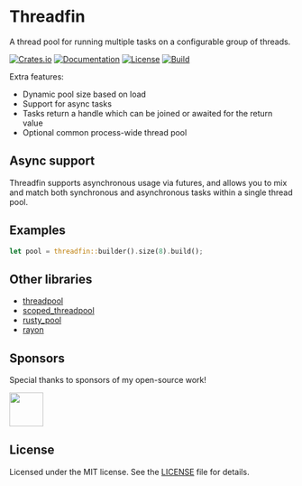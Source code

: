 # Threadfin

A thread pool for running multiple tasks on a configurable group of threads.

[![Crates.io](https://img.shields.io/crates/v/threadfin.svg)](https://crates.io/crates/threadfin)
[![Documentation](https://docs.rs/threadfin/badge.svg)](https://docs.rs/threadfin)
[![License](https://img.shields.io/badge/license-MIT-blue.svg)](LICENSE)
[![Build](https://github.com/sagebind/threadfin/workflows/ci/badge.svg)](https://github.com/sagebind/threadfin/actions)

Extra features:

- Dynamic pool size based on load
- Support for async tasks
- Tasks return a handle which can be joined or awaited for the return value
- Optional common process-wide thread pool

## Async support

Threadfin supports asynchronous usage via futures, and allows you to mix and match both synchronous and asynchronous tasks within a single thread pool.

## Examples

```rust
let pool = threadfin::builder().size(8).build();
```

## Other libraries

- [threadpool](https://github.com/rust-threadpool/rust-threadpool)
- [scoped_threadpool](https://github.com/kimundi/scoped-threadpool-rs)
- [rusty_pool](https://github.com/robinfriedli/rusty_pool)
- [rayon](https://github.com/rayon-rs/rayon)

## Sponsors

Special thanks to sponsors of my open-source work!

<!-- sponsors --><a href="https://github.com/da-moon"><img src="https://github.com/da-moon.png" width="60px" alt="" /></a><!-- sponsors -->

## License

Licensed under the MIT license. See the [LICENSE](LICENSE) file for details.

